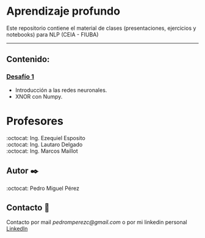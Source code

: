 # Aprendizaje profundo
Este repositorio contiene el material de clases (presentaciones, ejercicios y notebooks) para NLP (CEIA - FIUBA)

---

## Contenido:

### [Desafío 1](Desafío_1.ipynb) 
* Introducción a las redes neuronales.
* XNOR con Numpy.



# Profesores
:octocat: Ing. Ezequiel Esposito\
:octocat: Ing. Lautaro Delgado\
:octocat: Ing. Marcos Maillot

## Autor  ✒️
:octocat: Pedro Miguel Pérez

## Contacto 📌
Contacto por mail _pedromperezc@gmail.com_ o por mi linkedin personal [LinkedIn](https://www.linkedin.com/in/pedromiguelperez/)